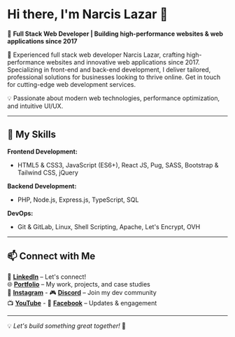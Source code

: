 # Hi there, I'm Narcis Lazar 👋

🚀 **Full Stack Web Developer | Building high-performance websites & web applications since 2017**  

🌱 Experienced full stack web developer Narcis Lazar, crafting high-performance websites and innovative web applications since 2017. Specializing in front-end and back-end development, I deliver tailored, professional solutions for businesses looking to thrive online. Get in touch for cutting-edge web development services.

💡 Passionate about modern web technologies, performance optimization, and intuitive UI/UX.

---

## 🔧 My Skills

**Frontend Development:**

- HTML5 & CSS3, JavaScript (ES6+), React JS, Pug, SASS, Bootstrap & Tailwind CSS, jQuery
  
**Backend Development:**
- PHP, Node.js, Express.js, TypeScript, SQL
  
**DevOps:**
  
- Git & GitLab, Linux, Shell Scripting, Apache, Let's Encrypt, OVH

---

## 📫 Connect with Me  
📌 **[LinkedIn](https://linkedin.com/in/narcislazar)** – Let's connect!  
🌐 **[Portfolio](https://dev-hub.ro/)** – My work, projects, and case studies  
📸 **[Instagram](https://instagram.com/lnarcis310)** -
🎮 **[Discord](https://discord.gg/8RV9dsDuRX)** – Join my dev community  
📺 **[YouTube](https://www.youtube.com/channel/UCLFSj5BJ5Y5i9moZOTsGE4Q)** -
📘 **[Facebook](https://web.facebook.com/lnarcis310/)** – Updates & engagement  

---

💡 *Let's build something great together!* 🚀  
